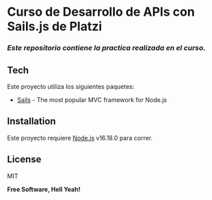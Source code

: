 # Curso de Desarrollo de APIs con Sails.js de Platzi

### _Este repositorio contiene la practica realizada en el curso._

## Tech

Este proyecto utiliza los siguientes paquetes:

- [Sails] - The most popular MVC framework for Node.js

## Installation

Este proyecto requiere [Node.js](https://nodejs.org/) v16.18.0 para correr.

## License

MIT

**Free Software, Hell Yeah!**

[//]: # "These are reference links used in the body of this note and get stripped out when the markdown processor does its job. There is no need to format nicely because it shouldn't be seen. Thanks SO - http://stackoverflow.com/questions/4823468/store-comments-in-markdown-syntax"
[sails]: https://sailsjs.com/
[ionic]: https://ionicframework.com/docs
[joi]: https://www.npmjs.com/package/joi
[bcrypt]: https://www.npmjs.com/package/bcrypt
[jsonwebtoken]: https://www.npmjs.com/package/jsonwebtoken